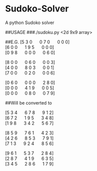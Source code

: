 # Sudoko-Solver
A python Sudoko solver

##USAGE
###./sudoku.py <2d 9x9 array>

##E.G.
[5 3 0 &nbsp;&nbsp;&nbsp;&nbsp;   0 7 0  &nbsp;&nbsp;&nbsp;&nbsp; 0 0 0]     
[6 0 0 &nbsp;&nbsp;&nbsp;&nbsp;   1 9 5  &nbsp;&nbsp;&nbsp;&nbsp; 0 0 0]    
[0 9 8 &nbsp;&nbsp;&nbsp;&nbsp;   0 0 0  &nbsp;&nbsp;&nbsp;&nbsp; 0 6 0]  
   
[8 0 0 &nbsp;&nbsp;&nbsp;&nbsp;   0 6 0  &nbsp;&nbsp;&nbsp;&nbsp; 0 0 3]   
[4 0 0 &nbsp;&nbsp;&nbsp;&nbsp;   8 0 3  &nbsp;&nbsp;&nbsp;&nbsp; 0 0 1]   
[7 0 0 &nbsp;&nbsp;&nbsp;&nbsp;   0 2 0  &nbsp;&nbsp;&nbsp;&nbsp; 0 0 6] 
    
[0 6 0 &nbsp;&nbsp;&nbsp;&nbsp;   0 0 0  &nbsp;&nbsp;&nbsp;&nbsp; 2 8 0]    
[0 0 0 &nbsp;&nbsp;&nbsp;&nbsp;   4 1 9 &nbsp;&nbsp;&nbsp;&nbsp;  0 0 5]   
[0 0 0 &nbsp;&nbsp;&nbsp;&nbsp;   0 8 0 &nbsp;&nbsp;&nbsp;&nbsp;  0 7 9]       

##Will be converted to    
   
 [5 3 4 &nbsp;&nbsp;&nbsp;&nbsp;  6 7 8  &nbsp;&nbsp;&nbsp;&nbsp; 9 1 2]    
 [6 7 2 &nbsp;&nbsp;&nbsp;&nbsp;  1 9 5 &nbsp;&nbsp;&nbsp;&nbsp;  3 4 8]    
 [1 9 8 &nbsp;&nbsp;&nbsp;&nbsp;  3 4 2 &nbsp;&nbsp;&nbsp;&nbsp;  5 6 7]    
    
 [8 5 9 &nbsp;&nbsp;&nbsp;&nbsp;  7 6 1 &nbsp;&nbsp;&nbsp;&nbsp;  4 2 3]    
 [4 2 6 &nbsp;&nbsp;&nbsp;&nbsp;  8 5 3  &nbsp;&nbsp;&nbsp;&nbsp; 7 9 1]    
 [7 1 3 &nbsp;&nbsp;&nbsp;&nbsp;  9 2 4 &nbsp;&nbsp;&nbsp;&nbsp;  8 5 6] 
    
 [9 6 1 &nbsp;&nbsp;&nbsp;&nbsp;  5 3 7  &nbsp;&nbsp;&nbsp;&nbsp;  2 8 4]    
 [2 8 7 &nbsp;&nbsp;&nbsp;&nbsp;  4 1 9  &nbsp;&nbsp;&nbsp;&nbsp;  6 3 5]   
 [3 4 5 &nbsp;&nbsp;&nbsp;&nbsp;  2 8 6  &nbsp;&nbsp;&nbsp;&nbsp;  1 7 9]     
